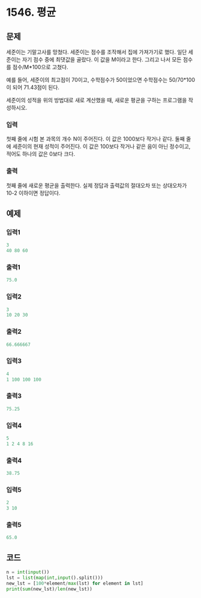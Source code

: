 # 1546. 평균



## 문제

세준이는 기말고사를 망쳤다. 세준이는 점수를 조작해서 집에 가져가기로 했다. 일단 세준이는 자기 점수 중에 최댓값을 골랐다. 이 값을 M이라고 한다. 그리고 나서 모든 점수를 점수/M*100으로 고쳤다.

예를 들어, 세준이의 최고점이 70이고, 수학점수가 50이었으면 수학점수는 50/70*100이 되어 71.43점이 된다.

세준이의 성적을 위의 방법대로 새로 계산했을 때, 새로운 평균을 구하는 프로그램을 작성하시오.



### 입력

첫째 줄에 시험 본 과목의 개수 N이 주어진다. 이 값은 1000보다 작거나 같다. 둘째 줄에 세준이의 현재 성적이 주어진다. 이 값은 100보다 작거나 같은 음이 아닌 정수이고, 적어도 하나의 값은 0보다 크다.



### 출력

첫째 줄에 새로운 평균을 출력한다. 실제 정답과 출력값의 절대오차 또는 상대오차가 10-2 이하이면 정답이다.



## 예제

### 입력1

```python
3
40 80 60
```

### 출력1

```python
75.0
```



### 입력2

```python
3
10 20 30
```

### 출력2

```python
66.666667
```



### 입력3

```python
4
1 100 100 100
```

### 출력3

```python
75.25
```



### 입력4

```python
5
1 2 4 8 16
```

### 출력4

```python
38.75
```



### 입력5

```python
2
3 10
```

### 출력5

```python
65.0
```





## 코드

```python
n = int(input())
lst = list(map(int,input().split()))
new_lst = [100*element/max(lst) for element in lst]
print(sum(new_lst)/len(new_lst))
```
